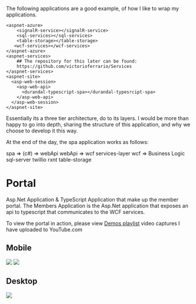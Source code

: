 The following applications are a good example, of how I like to wrap my applications.
```
<aspnet-azure>    
    <signalR-service></signalR-service>   
    <sql-services></sql-services>
    <table-storage></table-storage>
   <wcf-services></wcf-services>
</aspnet-azure>
<aspnet-services>
    ## The repository for this later can be found:
    https://github.com/victorioferrario/Services
</aspnet-services>
<aspnet-site>  
  <asp-web-session>    
    <asp-web-api>
      <durandal-typescript-spa></durandal-typesrcipt-spa>
    </asp-web-api>
  </asp-web-session>
</aspnet-site>
```
Essentially its a three tier architecture, do to its layers. 
I would be more than happy to go into depth, sharing the structure of this application, and why we choose to develop it this way.


At the end of the day, the spa application works as follows:

spa => (c#) => webApi
  webApi => wcf services-layer 
    wcf => Business Logic
      sql-server
      twillio
      rxnt
      table-storage


# Portal
Asp.Net Application & TypeScript Application that make up the member portal.  The Members Application is the Asp.Net application that exposes an api to typescript that communicates to the WCF services.

To view the portal in action, please view <a href="https://www.youtube.com/watch?v=xr5rM_vVdyw&list=PLGHOdV5AK2dhFB7Q3pFarVOeNt9ZhYtX7" target="blank">Demos playlist</a> video captures I have uploaded to YouTube.com   

## Mobile  
<img src="https://github.com/vmfdesign/Portal/blob/master/MembersTSApp/02.png" />
<img src="https://github.com/vmfdesign/Portal/blob/master/MembersTSApp/01.png" />

## Desktop
<img src="https://github.com/vmfdesign/Portal/blob/master/MembersTSApp/Web.png" />


